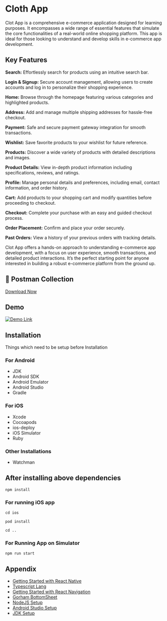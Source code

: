 
# Cloth App

Clot App is a comprehensive e-commerce application designed for learning purposes. It encompasses a wide range of essential features that simulate the core functionalities of a real-world online shopping platform. This app is ideal for those looking to understand and develop skills in e-commerce app development.

## Key Features

**Search:** Effortlessly search for products using an intuitive search bar.

**Login & Signup:** Secure account management, allowing users to create accounts and log in to personalize their shopping experience.

**Home:** Browse through the homepage featuring various categories and highlighted products.

**Address:** Add and manage multiple shipping addresses for hassle-free checkout.

**Payment:** Safe and secure payment gateway integration for smooth transactions.

**Wishlist:** Save favorite products to your wishlist for future reference.

**Products:** Discover a wide variety of products with detailed descriptions and images.

**Product Details:** View in-depth product information including specifications, reviews, and ratings.

**Profile:** Manage personal details and preferences, including email, contact information, and order history.

**Cart:** Add products to your shopping cart and modify quantities before proceeding to checkout.

**Checkout:** Complete your purchase with an easy and guided checkout process.

**Order Placement:** Confirm and place your order securely.

**Past Orders:** View a history of your previous orders with tracking details.

Clot App offers a hands-on approach to understanding e-commerce app development, with a focus on user experience, smooth transactions, and detailed product interactions. It’s the perfect starting point for anyone interested in building a robust e-commerce platform from the ground up.


## 🔗 Postman Collection


[Download Now](https://drive.google.com/file/d/1hIRQnRFEww9cl_zLTx9HdY2iHO2EbQJV/view?usp=share_link)

## Demo

[![Demo Link](https://img.youtube.com/vi/G-c77lPEDME/0.jpg)](https://www.youtube.com/watch?v=G-c77lPEDME)


## Installation

Things which need to be setup before Installation

### For Android

- JDK
- Android SDK
- Android Emulator
- Android Studio
- Gradle

### For iOS

- Xcode
- Cocoapods
- ios-deploy
- iOS Simulator
- Ruby

### Other Installations
- Watchman


## After installing above dependencies

```
npm install
```

### For running iOS app

```
cd ios
```
```
pod install
```
```
cd ..
```

### For Running App on Simulator

```
npm run start
```

    
## Appendix

- [Getting Started with React Native](https://reactnative.dev/docs/environment-setup)
- [Typescript Lang](https://www.typescriptlang.org/docs/handbook/typescript-in-5-minutes.html)
- [Getting Started with React Navigation](https://reactnavigation.org/docs/getting-started)
- [Gorham BottomSheet](https://gorhom.dev/react-native-bottom-sheet/usage)
- [NodeJS Setup](https://nodejs.org/en/download)
- [Android Studio Setup](https://developer.android.com/studio?gclsrc=aw.ds&gad_source=1&gbraid=0AAAAAC-IOZl5HffIbfN7xt6781eSj3nCp&gclid=Cj0KCQiA-aK8BhCDARIsAL_-H9knEJ3D4-cAG88wsE-DL88N4OJs5mSTKmd3OHtNuQsBRl-BkmuzxoAaAu-OEALw_wcB)
- [JDK Setup](https://www.oracle.com/pk/java/technologies/downloads/)

